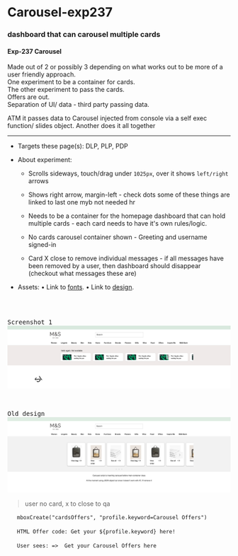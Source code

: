 # Carousel-exp237


### dashboard that can carousel multiple cards


#### Exp-237 Carousel

Made out of  2 or possibly 3 depending on what works out to be more of a user friendly approach.    
One experiment to be a container for cards.    
The other experiment to pass the cards.    
Offers are out.         
Separation of UI/ data - third party passing data. 

ATM it passes data to Carousel injected from console via a self exec function/ slides object.
Another does it all together

----

- Targets these page(s):  DLP, PLP, PDP
- About experiment:

   - Scrolls sideways, touch/drag under `1025px`, over it shows `left/right` arrows

   - Shows right arrow, margin-left - check dots some of these things are linked to last one myb not needed hr 

   - Needs to be a container for the homepage dashboard that can hold multiple cards - each card needs to have it's own rules/logic.

   - No cards carousel container shown - Greeting  and username signed-in

   - Card X close to remove individual messages - if all messages have been removed by a user, then dashboard should disappear  (checkout what messages these are)


- Assets:
   • Link to [fonts](https://marksandspencer.invisionapp.com/console/Dashboard-ckniwy5k402qu010l4zea617m/ckniwy7b602qy010lfhcrf0wj/inspect).
   • Link to [design](https://marksandspencer.invisionapp.com/console/Dashboard-ckniwy5k402qu010l4zea617m/ckniwy7b602qy010lfhcrf0wj/inspect).


<br /><br />

<kbd>Screenshot 1</kbd>
![Carousel](./src/images/s1.png)

<br />

<kbd>Old design</kbd>
![Carousel](./src/images/sc.png)



> user no card,  x to close to qa

```
   mboxCreate("cardsOffers", "profile.keyword=Carousel Offers")

   HTML Offer code: Get your ${profile.keyword} here!

   User sees: =>  Get your Carousel Offers here


```



